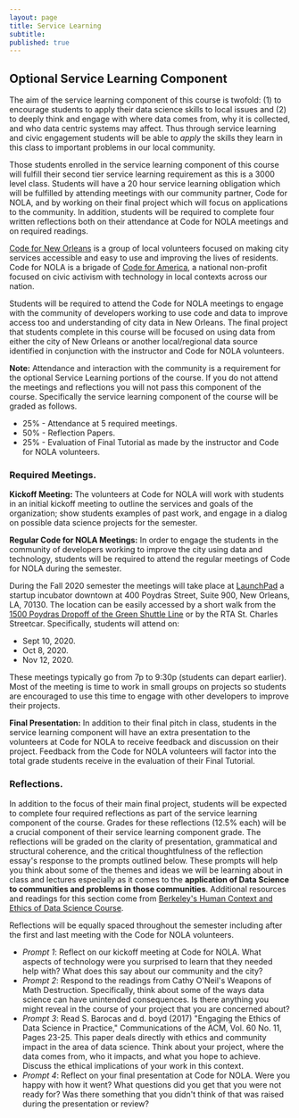 ```yaml
---
layout: page
title: Service Learning
subtitle:
published: true
---
```


## Optional Service Learning Component

The aim of the service learning component of this course is twofold: (1) to encourage students to apply their data science skills to local issues and (2) to deeply think and engage with where data comes from, why it is collected, and who data centric systems may affect.  Thus through service learning and civic engagement students will be able to *apply* the skills they learn in this class to important problems in our local community.

Those students enrolled in the service learning component of this course will fulfill their second tier service learning requirement as this is a 3000 level class.  Students will have a 20 hour service learning obligation which will be fulfilled by attending meetings with our community partner, Code for NOLA, and by working on their final project which will focus on applications to the community.  In addition, students will be required to complete four written reflections both on their attendance at Code for NOLA meetings and on required readings.

[Code for New Orleans](http://codeforneworleans.org/) is a group of local volunteers focused on making city services accessible and easy to use and improving the lives of residents. Code for NOLA is a brigade of [Code for America](https://www.codeforamerica.org/), a national non-profit focused on civic activism with technology in local contexts across our nation.

Students will be required to attend the Code for NOLA meetings to engage with the community of developers working to use code and data to improve access too and understanding of city data in New Orleans.  The final project that students complete in this course will be focused on using data from either the city of New Orleans or another local/regional data source identified in conjunction with the instructor and Code for NOLA volunteers.

**Note:** Attendance and interaction with the community is a requirement for the optional Service Learning portions of the course.  If you do not attend the meetings and reflections you will not pass this component of the course.  Specifically the service learning component of the course will be graded as follows.

*	25% - Attendance at 5 required meetings.
*   50% - Reflection Papers.
*   25% - Evaluation of Final Tutorial as made by the instructor and Code for NOLA volunteers.

### Required Meetings.

**Kickoff Meeting:** The volunteers at Code for NOLA will work with students in an initial kickoff meeting to outline the services and goals of the organization; show students examples of past work, and engage in a dialog on possible data science projects for the semester.

**Regular Code for NOLA Meetings:** In order to engage the students in the community of developers working to improve the city using data and technology, students will be required to attend the regular meetings of Code for NOLA during the semester.  

During the Fall 2020 semester the meetings will take place at [LaunchPad](https://lp.co/) a startup incubator downtown at 400 Poydras Street, Suite 900, New Orleans, LA, 70130.  The location can be easily accessed by a short walk from the [1500 Poydras Dropoff of the Green Shuttle Line](https://shuttles.tulane.edu/content/fixed-shuttle-lines) or by the RTA St. Charles Streetcar.  Specifically, students will attend on:
* Sept 10, 2020.
* Oct 8, 2020.
* Nov 12, 2020.

These meetings typically go from 7p to 9:30p (students can depart earlier).  Most of the meeting is time to work in small groups on projects so students are encouraged to use this time to engage with other developers to improve their projects.

**Final Presentation:** In addition to their final pitch in class, students in the service learning component will have an extra presentation to the volunteers at Code for NOLA to receive feedback and discussion on their project.  Feedback from the Code for NOLA volunteers will factor into the total grade students receive in the evaluation of their Final Tutorial.

### Reflections.

In addition to the focus of their main final project, students will be expected to complete four required reflections as part of the service learning component of the course.  Grades for these reflections (12.5% each) will be a crucial component of their service learning component grade.  The reflections will be graded on the clarity of presentation, grammatical and structural coherence, and the critical thoughtfulness of the reflection essay's response to the prompts outlined below.  These prompts will help you think about some of the themes and ideas we will be learning about in class and lectures especially as it comes to the **application of Data Science to communities and problems in those communities**.  Additional resources and readings for this section come from [Berkeley's Human Context and Ethics of Data Science Course](https://hce-sts.org/).

Reflections will be equally spaced throughout the semester including after the first and last meeting with the Code for NOLA volunteers.

* *Prompt 1*: Reflect on our kickoff meeting at Code for NOLA.  What aspects of technology were you surprised to learn that they needed help with?  What does this say about our community and the city?
* *Prompt 2*: Respond to the readings from Cathy O'Neil's Weapons of Math Destruction.  Specifically, think about some of the ways data science can have unintended consequences.  Is there anything you might reveal in the course of your project that you are concerned about? 
* *Prompt 3*: Read S. Barocas and d. boyd (2017) "Engaging the Ethics of Data Science in Practice," Communications of the ACM, Vol. 60 No. 11, Pages 23-25.  This paper deals directly with ethics and community impact in the area of data science.  Think about your project, where the data comes from, who it impacts, and what you hope to achieve.  Discuss the ethical implications of your work in this context.
* *Prompt 4*: Reflect on your final presentation at Code for NOLA.  Were you happy with how it went?  What questions did you get that you were not ready for?  Was there something that you didn't think of that was raised during the presentation or review?

